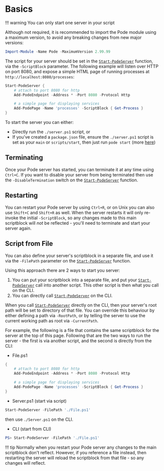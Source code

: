 # Basics

!!! warning
    You can only start one server in your script


Although not required, it is recommended to import the Pode module using a maximum version, to avoid any breaking changes from new major versions:

```powershell
Import-Module -Name Pode -MaximumVersion 2.99.99
```

The script for your server should be set in the [`Start-PodeServer`](../../Functions/Core/Start-PodeServer) function, via the `-ScriptBlock` parameter. The following example will listen over HTTP on port 8080, and expose a simple HTML page of running processes at `http://localhost:8080/processes`:

```powershell
Start-PodeServer {
    # attach to port 8080 for http
    Add-PodeEndpoint -Address * -Port 8080 -Protocol Http

    # a simple page for displaying services
    Add-PodePage -Name 'processes' -ScriptBlock { Get-Process }
}
```

To start the server you can either:

* Directly run the `./server.ps1` script, or
* If you've created a `package.json` file, ensure the `./server.ps1` script is set as your `main` or `scripts/start`, then just run `pode start` (more [here](../../Getting-Started/CLI))

## Terminating

Once your Pode server has started, you can terminate it at any time using `Ctrl+C`. If you want to disable your server from being terminated then use the `-DisableTermination` switch on the [`Start-PodeServer`](../../Functions/Core/Start-PodeServer) function.

## Restarting

You can restart your Pode server by using `Ctrl+R`, or on Unix you can also use `Shift+C` and `Shift+R` as well. When the server restarts it will only re-invoke the initial `-ScriptBlock`, so any changes made to this main scriptblock will *not* be reflected - you'll need to terminate and start your server again.

## Script from File

You can also define your server's scriptblock in a separate file, and use it via the `-FilePath` parameter on the [`Start-PodeServer`](../../Functions/Core/Start-PodeServer) function.

Using this approach there are 2 ways to start you server:

1. You can put your scriptblock into a separate file, and put your [`Start-PodeServer`](../../Functions/Core/Start-PodeServer) call into another script. This other script is then what you call on the CLI.
2. You can directly call [`Start-PodeServer`](../../Functions/Core/Start-PodeServer) on the CLI.

When you call [`Start-PodeServer`](../../Functions/Core/Start-PodeServer) directly on the CLI, then your server's root path will be set to directory of that file. You can override this behaviour by either defining a path via `-RootPath`, or by telling the server to use the current working path as root via `-CurrentPath`.

For example, the following is a file that contains the same scriptblock for the server at the top of this page. Following that are the two ways to run the server - the first is via another script, and the second is directly from the CLI:

* File.ps1
```powershell
{
    # attach to port 8080 for http
    Add-PodeEndpoint -Address * -Port 8080 -Protocol Http

    # a simple page for displaying services
    Add-PodePage -Name 'processes' -ScriptBlock { Get-Process }
}
```

* Server.ps1 (start via script)
```powershell
Start-PodeServer -FilePath './File.ps1'
```
then use `./Server.ps1` on the CLI.

* CLI (start from CLI)
```powershell
PS> Start-PodeServer -FilePath './File.ps1'
```

!!! tip
    Normally when you restart your Pode server any changes to the main scriptblock don't reflect. However, if you reference a file instead, then restarting the server will reload the scriptblock from that file - so any changes will reflect.

